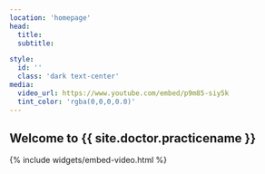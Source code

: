 ```yaml
---
location: 'homepage'
head:
  title:
  subtitle:

style:
  id: ''
  class: 'dark text-center'
media:
  video_url: https://www.youtube.com/embed/p9m85-siy5k
  tint_color: 'rgba(0,0,0,0.0)'  
---
```

<h2 class="title text-center"><span class="underlined">Welcome to {{ site.doctor.practicename }}</span></h2>
{% include widgets/embed-video.html %}
